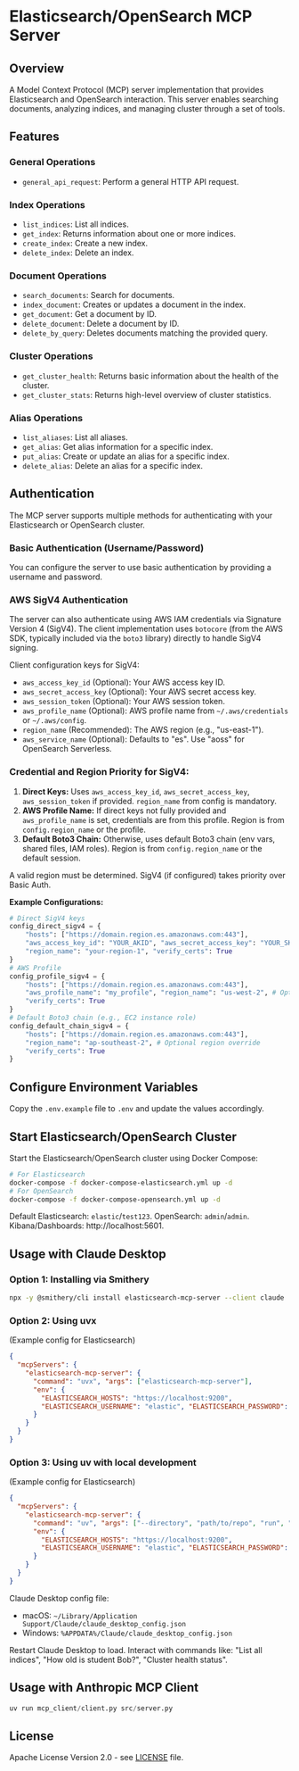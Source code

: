 # Elasticsearch/OpenSearch MCP Server

## Overview
A Model Context Protocol (MCP) server implementation that provides Elasticsearch and OpenSearch interaction. This server enables searching documents, analyzing indices, and managing cluster through a set of tools.

## Features
### General Operations
- `general_api_request`: Perform a general HTTP API request.
### Index Operations
- `list_indices`: List all indices.
- `get_index`: Returns information about one or more indices.
- `create_index`: Create a new index.
- `delete_index`: Delete an index.
### Document Operations
- `search_documents`: Search for documents.
- `index_document`: Creates or updates a document in the index.
- `get_document`: Get a document by ID.
- `delete_document`: Delete a document by ID.
- `delete_by_query`: Deletes documents matching the provided query.
### Cluster Operations
- `get_cluster_health`: Returns basic information about the health of the cluster.
- `get_cluster_stats`: Returns high-level overview of cluster statistics.
### Alias Operations
- `list_aliases`: List all aliases.
- `get_alias`: Get alias information for a specific index.
- `put_alias`: Create or update an alias for a specific index.
- `delete_alias`: Delete an alias for a specific index.

## Authentication

The MCP server supports multiple methods for authenticating with your Elasticsearch or OpenSearch cluster.

### Basic Authentication (Username/Password)
You can configure the server to use basic authentication by providing a username and password.

### AWS SigV4 Authentication

The server can also authenticate using AWS IAM credentials via Signature Version 4 (SigV4).
The client implementation uses `botocore` (from the AWS SDK, typically included via the `boto3` library) directly to handle SigV4 signing.

Client configuration keys for SigV4:
-   `aws_access_key_id` (Optional): Your AWS access key ID.
-   `aws_secret_access_key` (Optional): Your AWS secret access key.
-   `aws_session_token` (Optional): Your AWS session token.
-   `aws_profile_name` (Optional): AWS profile name from `~/.aws/credentials` or `~/.aws/config`.
-   `region_name` (Recommended): The AWS region (e.g., "us-east-1").
-   `aws_service_name` (Optional): Defaults to "es". Use "aoss" for OpenSearch Serverless.

### Credential and Region Priority for SigV4:

1.  **Direct Keys:** Uses `aws_access_key_id`, `aws_secret_access_key`, `aws_session_token` if provided. `region_name` from config is mandatory.
2.  **AWS Profile Name:** If direct keys not fully provided and `aws_profile_name` is set, credentials are from this profile. Region is from `config.region_name` or the profile.
3.  **Default Boto3 Chain:** Otherwise, uses default Boto3 chain (env vars, shared files, IAM roles). Region is from `config.region_name` or the default session.

A valid region must be determined. SigV4 (if configured) takes priority over Basic Auth.

**Example Configurations:**
```python
# Direct SigV4 keys
config_direct_sigv4 = {
    "hosts": ["https://domain.region.es.amazonaws.com:443"],
    "aws_access_key_id": "YOUR_AKID", "aws_secret_access_key": "YOUR_SK",
    "region_name": "your-region-1", "verify_certs": True
}
# AWS Profile
config_profile_sigv4 = {
    "hosts": ["https://domain.region.es.amazonaws.com:443"],
    "aws_profile_name": "my_profile", "region_name": "us-west-2", # Optional region override
    "verify_certs": True
}
# Default Boto3 chain (e.g., EC2 instance role)
config_default_chain_sigv4 = {
    "hosts": ["https://domain.region.es.amazonaws.com:443"],
    "region_name": "ap-southeast-2", # Optional region override
    "verify_certs": True
}
```

## Configure Environment Variables
Copy the `.env.example` file to `.env` and update the values accordingly.

## Start Elasticsearch/OpenSearch Cluster
Start the Elasticsearch/OpenSearch cluster using Docker Compose:
```bash
# For Elasticsearch
docker-compose -f docker-compose-elasticsearch.yml up -d
# For OpenSearch
docker-compose -f docker-compose-opensearch.yml up -d
```
Default Elasticsearch: `elastic`/`test123`. OpenSearch: `admin`/`admin`.
Kibana/Dashboards: http://localhost:5601.

## Usage with Claude Desktop
### Option 1: Installing via Smithery
```bash
npx -y @smithery/cli install elasticsearch-mcp-server --client claude
```
### Option 2: Using uvx
(Example config for Elasticsearch)
```json
{
  "mcpServers": {
    "elasticsearch-mcp-server": {
      "command": "uvx", "args": ["elasticsearch-mcp-server"],
      "env": {
        "ELASTICSEARCH_HOSTS": "https://localhost:9200",
        "ELASTICSEARCH_USERNAME": "elastic", "ELASTICSEARCH_PASSWORD": "test123"
      }
    }
  }
}
```
### Option 3: Using uv with local development
(Example config for Elasticsearch)
```json
{
  "mcpServers": {
    "elasticsearch-mcp-server": {
      "command": "uv", "args": ["--directory", "path/to/repo", "run", "elasticsearch-mcp-server"],
      "env": {
        "ELASTICSEARCH_HOSTS": "https://localhost:9200",
        "ELASTICSEARCH_USERNAME": "elastic", "ELASTICSEARCH_PASSWORD": "test123"
      }
    }
  }
}
```
Claude Desktop config file:
- macOS: `~/Library/Application Support/Claude/claude_desktop_config.json`
- Windows: `%APPDATA%/Claude/claude_desktop_config.json`

Restart Claude Desktop to load.
Interact with commands like: "List all indices", "How old is student Bob?", "Cluster health status".

## Usage with Anthropic MCP Client
```python
uv run mcp_client/client.py src/server.py
```

## License
Apache License Version 2.0 - see [LICENSE](LICENSE) file.
